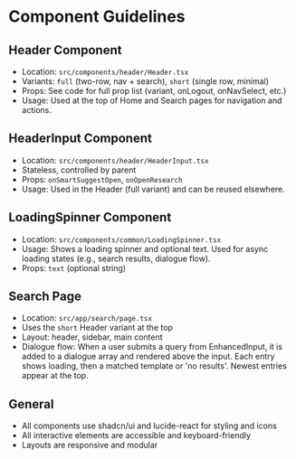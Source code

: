# Component Guidelines

## Header Component
- Location: `src/components/header/Header.tsx`
- Variants: `full` (two-row, nav + search), `short` (single row, minimal)
- Props: See code for full prop list (variant, onLogout, onNavSelect, etc.)
- Usage: Used at the top of Home and Search pages for navigation and actions.

## HeaderInput Component
- Location: `src/components/header/HeaderInput.tsx`
- Stateless, controlled by parent
- Props: `onSmartSuggestOpen`, `onOpenResearch`
- Usage: Used in the Header (full variant) and can be reused elsewhere.

## LoadingSpinner Component
- Location: `src/components/common/LoadingSpinner.tsx`
- Usage: Shows a loading spinner and optional text. Used for async loading states (e.g., search results, dialogue flow).
- Props: `text` (optional string)

## Search Page
- Location: `src/app/search/page.tsx`
- Uses the `short` Header variant at the top
- Layout: header, sidebar, main content
- Dialogue flow: When a user submits a query from EnhancedInput, it is added to a dialogue array and rendered above the input. Each entry shows loading, then a matched template or 'no results'. Newest entries appear at the top.

## General
- All components use shadcn/ui and lucide-react for styling and icons
- All interactive elements are accessible and keyboard-friendly
- Layouts are responsive and modular 